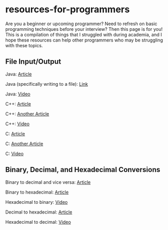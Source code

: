 # resources-for-programmers

Are you a beginner or upcoming programmer?  Need to refresh on basic programming techniques
before your interview?  Then this page is for you!  This is a compilation of things that I struggled with
during academia, and I hope these resources can help other programmers who may be struggling with
these topics.

## File Input/Output

Java: [Article](https://www.w3schools.com/java/java_files.asp)

Java (specifically writing to a file): [Link](https://stackoverflow.com/questions/2885173/how-do-i-create-a-file-and-write-to-it-in-java)

Java: [Video](https://www.youtube.com/watch?v=_jhCvy8_lGE)

C++: [Article](http://www.cplusplus.com/doc/tutorial/files/)

C++: [Another Article](https://www.tutorialspoint.com/cplusplus/cpp_files_streams.htm)

C++: [Video](https://www.youtube.com/watch?v=Iho2EdJgusQ)

C: [Article](https://www.programiz.com/c-programming/c-file-input-output)

C: [Another Article](https://www.cs.utah.edu/~germain/PPS/Topics/C_Language/file_IO.html)

C: [Video](https://www.youtube.com/watch?v=-LqUMHoBo6o)

## Binary, Decimal, and Hexadecimal Conversions

Binary to decimal and vice versa: [Article](https://owlcation.com/stem/How-to-Convert-Decimal-to-Binary-and-Binary-to-Decimal)

Binary to hexadecimal: [Article](https://www.wikihow.com/Convert-Binary-to-Hexadecimal)

Hexadecimal to binary: [Video](https://www.youtube.com/watch?v=D_YC6DSPpQE)

Decimal to hexadecimal: [Article](https://www.permadi.com/tutorial/numDecToHex/)

Hexadecimal to decimal: [Video](https://www.youtube.com/watch?v=pg-HEGBpCQk)



